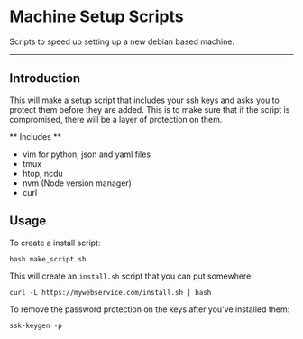 # Machine Setup Scripts

Scripts to speed up setting up a new debian based machine.

---

## Introduction

This will make a setup script that includes your ssh keys and asks you to protect them before they are added. This is to make sure that if the script is compromised, there will be a layer of protection on them.

** Includes **

- vim for python, json and yaml files
- tmux
- htop, ncdu
- nvm (Node version manager)
- curl

## Usage

To create a install script:

```
bash make_script.sh
```

This will create an `install.sh` script that you can put somewhere:

```
curl -L https://mywebservice.com/install.sh | bash
```


To remove the password protection on the keys after you've installed them:

```
ssk-keygen -p
```
